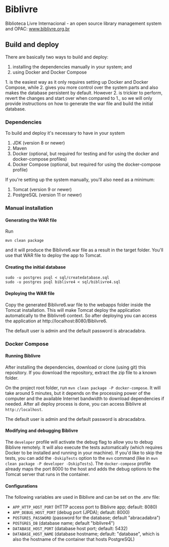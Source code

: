 # Biblivre

Biblioteca Livre Internacional - an open source library management system and OPAC: www.biblivre.org.br

## Build and deploy

There are basically two ways to build and deploy:
1. installing the dependencies manually in your system; and
2. using Docker and Docker Compose

1\. is the easiest way as it only requires setting up Docker and Docker Compose, while 2\. gives you more control over the system parts and also makes the database persistent by default. However 2\. is trickier to perform, revert the changes and start over when compared to 1\., so we will only provide instructions on how to generate the war file and build the initial database.

### Dependencies
To build and deploy it's necessary to have in your system
1. JDK (version 8 or newer)
1. Maven
1. Docker (optional, but required for testing and for using the docker and docker-compose profiles)
1. Docker Compose (optional, but required for using the docker-compose profile)

If you're setting up the system manually, you'll also need as a minimum:
1. Tomcat (version 9 or newer)
1. PostgreSQL (version 11 or newer)

### Manual installation

#### Generating the WAR file
Run

```
mvn clean package
```

and it will produce the Biblivre6.war file as a result in the target folder. You'll use that WAR file to deploy the app to Tomcat.

#### Creating the initial database
```
sudo -u postgres psql < sql/createdatabase.sql
sudo -u postgres psql biblivre4 < sql/biblivre4.sql
```

#### Deploying the WAR file
Copy the generated Biblivre6.war file to the webapps folder inside the Tomcat installation. This will make Tomcat deploy the application automatically to the Biblivre6 context. So after deploying you can access the application at http://localhost:8080/Biblivre6.

The default user is admin and the default password is abracadabra.

### Docker Compose

#### Running Biblivre

After installing the dependencies, download or clone (using git) this repository. If you download the repository, extract the zip file to a known folder.

On the project root folder, run `mvn clean package -P docker-compose`.
It will take around 5 minutes, but it depends on the processing power of the computer and the available Internet bandwidth to download dependencies if needed. After all deploy process is done, you can access Biblivre at `http://localhost`.

The default user is admin and the default password is abracadabra.

#### Modifying and debugging Biblivre
The `developer` profile will activate the debug flag to allow you to debug Biblivre remotely. It will also execute the tests automatically (which requires Docker to be installed and running in your machine). If you'd like to skip the tests, you can add the `-DskipTests` option to the `mvn` command (like in `mvn clean package -P developer -DskipTests`). The `docker-compose` profile already maps the port 8000 to the host and adds the debug options to the Tomcat server that runs in the container.

#### Configurations

The following variables are used in Biblivre and can be set on the .env file:

* `APP_HTTP_HOST_PORT` (HTTP access port to Biblivre app; default: 8080)
* `APP_DEBUG_HOST_PORT` (debug port (JPDA); default: 8000)
* `POSTGRES_PASSWORD` (password for the database; default "abracadabra")
* `POSTGRES_DB` (database name; default "biblivre4")
* `DATABASE_HOST_PORT` (database host port; default: 5432)
* `DATABASE_HOST_NAME` (database hostname; default: "database", which is also the hostname of the container that hosts PostgreSQL)
